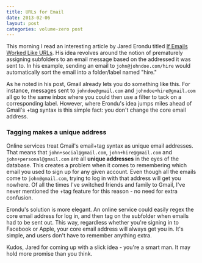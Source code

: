 ```yaml
---
title: URLs for Email
date: 2013-02-06
layout: post
categories: volume-zero post
---
```


This morning I read an interesting article by Jared Erondu titled [If Emails Worked Like URLs](http://blog.jarederondu.com/if-emails-worked-like-urls). His idea revolves around the notion of prematurely assigning subfolders to an email message based on the addressed it was sent to. In his example, sending an email to `john@johndoe.com/hire` would automatically sort the email into a folder/label named "hire."

<!-- more -->

As he noted in his post, Gmail already lets you do something like this. For instance, messages sent to `johndoe@gmail.com` and `johndoe+hire@gmail.com` all go to the same inbox where you could then use a filter to tack on a corresponding label. However, where Erondu's idea jumps miles ahead of Gmail's +tag syntax is this simple fact: you don't change the core email address.

### Tagging makes a unique address

Online services treat Gmail's email+tag syntax as unique email addresses. That means that `john+social@gmail.com`, `john+hire@gmail.com` and `john+personal@gmail.com` are all **unique addresses** in the eyes of the database. This creates a problem when it comes to remembering which email you used to sign up for any given account. Even though all the emails come to `john@gmail.com`, trying to log in with that address will get you nowhere. Of all the times I've switched friends and family to Gmail, I've never mentioned the +tag feature for this reason - no need for extra confusion.

Erondu's solution is more elegant. An online service could easily regex the core email address for log in, and then tag on the subfolder when emails had to be sent out. This way, regardless whether you're signing in to Facebook or Apple, your core email address will always get you in. It's simple, and users don't have to remember anything extra.

Kudos, Jared for coming up with a slick idea - you're a smart man. It may hold more promise than you think.

